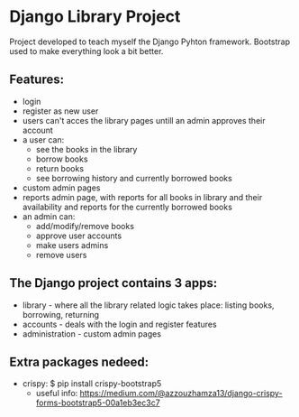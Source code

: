 # Django Library Project
Project developed to teach myself the Django Pyhton framework.
Bootstrap used to make everything look a bit better.

## Features:
  - login
  - register as new user
  - users can't acces the library pages untill an admin approves their account
  - a user can:
      * see the books in the library
      * borrow books
      * return books
      * see borrowing history and currently borrowed books
  - custom admin pages
  - reports admin page, with reports for all books in library and their availability and reports for the currently borrowed books
  - an admin can:
      * add/modify/remove books
      * approve user accounts
      * make users admins
      * remove users

## The Django project contains 3 apps: 
  - library - where all the library related logic takes place: listing books, borrowing, returning
  - accounts - deals with the login and register features
  - administration - custom admin pages

## Extra packages nedeed:
  - crispy: $ pip install crispy-bootstrap5
     * useful info: https://medium.com/@azzouzhamza13/django-crispy-forms-bootstrap5-00a1eb3ec3c7
